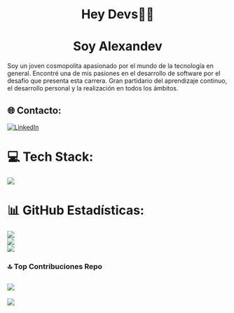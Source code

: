 <h1 align="center">Hey Devs🧑‍💻</h1>
<h1 align="center">Soy Alexandev</h1>
Soy un joven cosmopolita apasionado por el mundo de la tecnología en general. Encontré una de mis pasiones en el desarrollo de software por el desafío que presenta esta carrera. Gran partidario del aprendizaje continuo, el desarrollo personal y la realización en todos los ámbitos.

## 🌐 Contacto:

[![LinkedIn](https://img.shields.io/badge/LinkedIn-0077B5?style=for-the-badge&logo=linkedin&logoColor=white)](https://www.linkedin.com/in/clauscastillo/)

# 💻 Tech Stack:

<p align="left">
  <a href="https://skillicons.dev">
    <img src="https://skillicons.dev/icons?i=gcp,aws,astro,bootstrap,docker,css,html,js,ts,nodejs,npm,nginx,express,nextjs,vercel,nestjs,mysql,postgres,mongodb,netlify,git,github,postman,vscode,react,prisma,vite,py,tailwind,materialui&perline=10" />
  </a>
</p>

# 📊 GitHub Estadísticas:

![](https://github-readme-stats.vercel.app/api?username=clauscastillo&theme=tokyonight&hide_border=false&include_all_commits=true&count_private=true)<br/>
![](https://github-readme-streak-stats.herokuapp.com/?user=clauscastillo&theme=tokyonight&hide_border=false)<br/>
![](https://github-readme-stats.vercel.app/api/top-langs/?username=clauscastillo&theme=tokyonight&hide_border=false&include_all_commits=true&count_private=true&layout=compact)

### 🔝 Top Contribuciones Repo

## ![](https://github-contributor-stats.vercel.app/api?username=clauscastillo&limit=5&theme=dark&combine_all_yearly_contributions=true)

[![](https://visitcount.itsvg.in/api?id=clauscastillo&label=Vistas%20del%20perfil&color=0&icon=5&pretty=false)](https://visitcount.itsvg.in)
